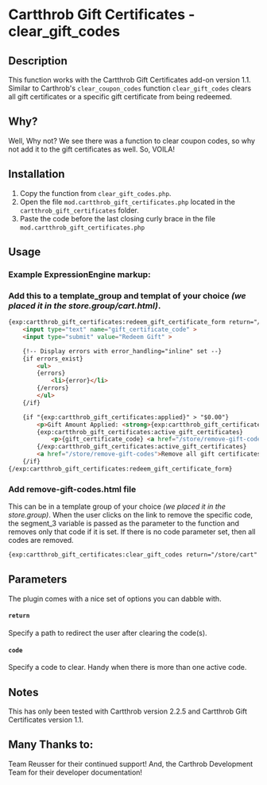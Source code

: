# Cartthrob Gift Certificates - clear_gift_codes

## Description
This function works with the Cartthrob Gift Certificates add-on version 1.1.
Similar to Carthrob's `clear_coupon_codes` function `clear_gift_codes` clears all gift certificates or a specific gift certificate from being redeemed.

## Why?
Well, Why not? We see there was a function to clear coupon codes, so why not add it to the gift certificates as well. So, VOILA!

## Installation
1. Copy the function from `clear_gift_codes.php`.
2. Open the file `mod.cartthrob_gift_certificates.php` located in the `cartthrob_gift_certificates` folder.
3. Paste the code before the last closing curly brace in the file `mod.cartthrob_gift_certificates.php`

## Usage

### Example ExpressionEngine markup:

### Add this to a template_group and templat of your choice _(we placed it in the store.group/cart.html)_.
```html
{exp:cartthrob_gift_certificates:redeem_gift_certificate_form return="/store/cart" error_handling="inline"}
	<input type="text" name="gift_certificate_code" >
	<input type="submit" value="Redeem Gift" >

	{!-- Display errors with error_handling="inline" set --}
	{if errors_exist}
		<ul>
		{errors}
			<li>{error}</li>
		{/errors}
		</ul>
	{/if}

	{if "{exp:cartthrob_gift_certificates:applied}" > "$0.00"}
		<p>Gift Amount Applied: <strong>{exp:cartthrob_gift_certificates:applied}</strong></p>
		{exp:cartthrob_gift_certificates:active_gift_certificates}
			<p>{gift_certificate_code} <a href="/store/remove-gift-codes/{gift_certificate_code}">Remove</a></p>
		{/exp:cartthrob_gift_certificates:active_gift_certificates}
		<a href="/store/remove-gift-codes">Remove all gift certificates</a>
	{/if}
{/exp:cartthrob_gift_certificates:redeem_gift_certificate_form}
```

### Add remove-gift-codes.html file
This can be in a template group of your choice _(we placed it in the store.group)_. When the user clicks on the link to remove the specific code, the segment_3 variable is passed as the parameter to the function and removes only that code if it is set. If there is no code parameter set, then all codes are removed.
```html
{exp:cartthrob_gift_certificates:clear_gift_codes return="/store/cart" code="{segment_3}"}
```
## Parameters
The plugin comes with a nice set of options you can dabble with.

#### `return`
Specify a path to redirect the user after clearing the code(s).

#### `code`
Specify a code to clear. Handy when there is more than one active code.

## Notes
This has only been tested with Cartthrob version 2.2.5 and Cartthrob Gift Certificates version 1.1.

## Many Thanks to:
Team Reusser for their continued support!
And, the Carthrob Development Team for their developer documentation!